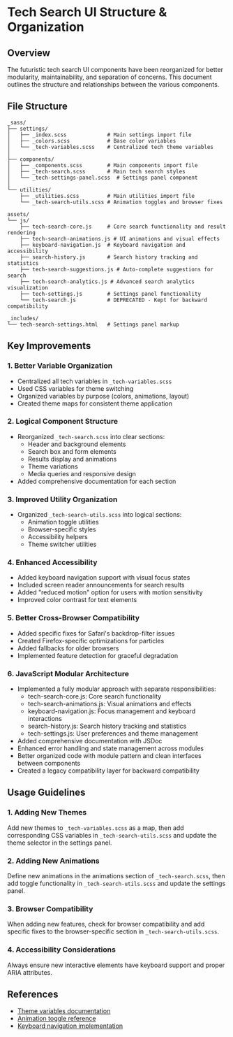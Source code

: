 # Tech Search UI Structure & Organization

## Overview
The futuristic tech search UI components have been reorganized for better modularity, maintainability, and separation of concerns. This document outlines the structure and relationships between the various components.

## File Structure
```
_sass/
├── settings/
│   ├── _index.scss             # Main settings import file
│   ├── _colors.scss            # Base color variables
│   └── _tech-variables.scss    # Centralized tech theme variables
│
├── components/
│   ├── _components.scss        # Main components import file
│   ├── _tech-search.scss       # Main tech search styles
│   └── _tech-settings-panel.scss  # Settings panel component
│
└── utilities/
    ├── _utilities.scss         # Main utilities import file
    └── _tech-search-utils.scss # Animation toggles and browser fixes

assets/
└── js/
    ├── tech-search-core.js     # Core search functionality and result rendering
    ├── tech-search-animations.js # UI animations and visual effects
    ├── keyboard-navigation.js  # Keyboard navigation and accessibility
    ├── search-history.js       # Search history tracking and statistics
    ├── tech-search-suggestions.js # Auto-complete suggestions for search
    ├── tech-search-analytics.js # Advanced search analytics visualization
    ├── tech-settings.js        # Settings panel functionality
    └── tech-search.js          # DEPRECATED - Kept for backward compatibility

_includes/
└── tech-search-settings.html   # Settings panel markup
```

## Key Improvements

### 1. Better Variable Organization
- Centralized all tech variables in `_tech-variables.scss`
- Used CSS variables for theme switching
- Organized variables by purpose (colors, animations, layout)
- Created theme maps for consistent theme application

### 2. Logical Component Structure
- Reorganized `_tech-search.scss` into clear sections:
  - Header and background elements
  - Search box and form elements
  - Results display and animations
  - Theme variations
  - Media queries and responsive design
- Added comprehensive documentation for each section

### 3. Improved Utility Organization
- Organized `_tech-search-utils.scss` into logical sections:
  - Animation toggle utilities
  - Browser-specific styles
  - Accessibility helpers
  - Theme switcher utilities

### 4. Enhanced Accessibility
- Added keyboard navigation support with visual focus states
- Included screen reader announcements for search results
- Added "reduced motion" option for users with motion sensitivity
- Improved color contrast for text elements

### 5. Better Cross-Browser Compatibility
- Added specific fixes for Safari's backdrop-filter issues
- Created Firefox-specific optimizations for particles
- Added fallbacks for older browsers
- Implemented feature detection for graceful degradation

### 6. JavaScript Modular Architecture
- Implemented a fully modular approach with separate responsibilities:
  - tech-search-core.js: Core search functionality
  - tech-search-animations.js: Visual animations and effects
  - keyboard-navigation.js: Focus management and keyboard interactions
  - search-history.js: Search history tracking and statistics
  - tech-settings.js: User preferences and theme management
- Added comprehensive documentation with JSDoc
- Enhanced error handling and state management across modules
- Better organized code with module pattern and clean interfaces between components
- Created a legacy compatibility layer for backward compatibility

## Usage Guidelines

### 1. Adding New Themes
Add new themes to `_tech-variables.scss` as a map, then add corresponding CSS variables in `_tech-search-utils.scss` and update the theme selector in the settings panel.

### 2. Adding New Animations
Define new animations in the animations section of `_tech-search.scss`, then add toggle functionality in `_tech-search-utils.scss` and update the settings panel.

### 3. Browser Compatibility
When adding new features, check for browser compatibility and add specific fixes to the browser-specific section in `_tech-search-utils.scss`.

### 4. Accessibility Considerations
Always ensure new interactive elements have keyboard support and proper ARIA attributes.

## References
- [Theme variables documentation](./docs/theme-variables.md)
- [Animation toggle reference](./docs/animation-toggles.md)
- [Keyboard navigation implementation](./docs/keyboard-nav.md)
